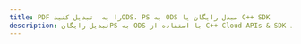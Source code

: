 ---title: PDF را به  تبدیل کنیدODS، PS به ODS مبدل رایگان یا C++ SDKdescription: تبدیل رایگانPS به ODS با استفاده از C++ Cloud APIs & SDK همچنین اسناد PDF را در Cloud ایجاد، ویرایش و رندر کنید.---